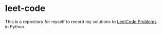# leet-code

This is a repository for myself to record my solutions to [LeetCode Problems](https://leetcode.com/problems) in Python.
